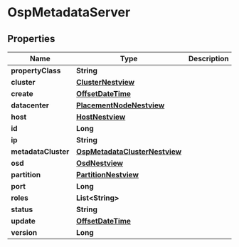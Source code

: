 # OspMetadataServer

## Properties
Name | Type | Description | Notes
------------ | ------------- | ------------- | -------------
**propertyClass** | **String** |  |  [optional]
**cluster** | [**ClusterNestview**](ClusterNestview.md) |  |  [optional]
**create** | [**OffsetDateTime**](OffsetDateTime.md) |  |  [optional]
**datacenter** | [**PlacementNodeNestview**](PlacementNodeNestview.md) |  |  [optional]
**host** | [**HostNestview**](HostNestview.md) |  |  [optional]
**id** | **Long** |  |  [optional]
**ip** | **String** |  |  [optional]
**metadataCluster** | [**OspMetadataClusterNestview**](OspMetadataClusterNestview.md) |  |  [optional]
**osd** | [**OsdNestview**](OsdNestview.md) |  |  [optional]
**partition** | [**PartitionNestview**](PartitionNestview.md) |  |  [optional]
**port** | **Long** |  |  [optional]
**roles** | **List&lt;String&gt;** |  |  [optional]
**status** | **String** |  |  [optional]
**update** | [**OffsetDateTime**](OffsetDateTime.md) |  |  [optional]
**version** | **Long** |  |  [optional]

